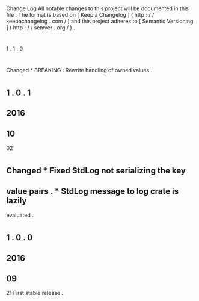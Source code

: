 #
Change
Log
All
notable
changes
to
this
project
will
be
documented
in
this
file
.
The
format
is
based
on
[
Keep
a
Changelog
]
(
http
:
/
/
keepachangelog
.
com
/
)
and
this
project
adheres
to
[
Semantic
Versioning
]
(
http
:
/
/
semver
.
org
/
)
.
#
#
1
.
1
.
0
#
#
#
Changed
*
BREAKING
:
Rewrite
handling
of
owned
values
.
#
#
1
.
0
.
1
-
2016
-
10
-
02
#
#
#
Changed
*
Fixed
StdLog
not
serializing
the
key
-
value
pairs
.
*
StdLog
message
to
log
crate
is
lazily
-
evaluated
.
#
#
1
.
0
.
0
-
2016
-
09
-
21
First
stable
release
.
